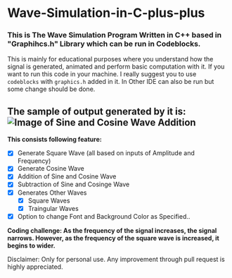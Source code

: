 # Wave-Simulation-in-C-plus-plus
### This is The Wave Simulation Program Written in C++ based in "Graphihcs.h" Library which can be run in **Codeblocks**.
This is mainly for educational purposes where you understand how the signal is generated, animated and perform basic computation with it.
If you want to run this code in your machine. I really suggest you to use `codeblocks` with `graphics.h` added in it. In
 Other IDE can also be run but some change should be done.
 
## The sample of output generated by it is: ![Image of Sine and Cosine Wave Addition](https://github.com/sushant097/Wave-Simulation-in-C-plus-plus/blob/master/draw.png)
         
         
**This consists following feature:**

- [x] Generate Square Wave (all based on inputs of Amplitude and Frequency)
- [x] Generate Cosine Wave
- [x] Addition of Sine and Cosine Wave
- [x] Subtraction of Sine and Cosinge Wave
- [x] Generates Other Waves                         
   - [x]  Square Waves
   - [x]  Traingular Waves
- [x] Option to change Font and Background Color as Specified..

**Coding challenge: As the frequency of the signal increases, the signal narrows. However, as the frequency of the square wave is increased, it begins to wider.**

Disclaimer: Only for personal use. Any improvement through pull request is highly appreciated.
